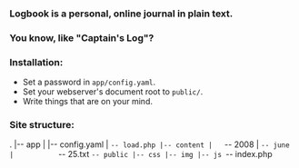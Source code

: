 ### Logbook is a personal, online journal in plain text.

### You know, like "Captain's Log"?

### Installation:

- Set a password in `app/config.yaml`.
- Set your webserver's document root to `public/`.
- Write things that are on your mind.

### Site structure:

.
|-- app
|   |-- config.yaml
|   `-- load.php
|-- content
|   `-- 2008
|       `-- june
|           `-- 25.txt
`-- public
    |-- css
    |-- img
    |-- js
    `-- index.php
